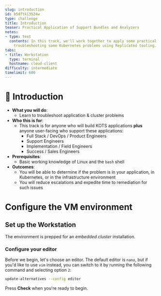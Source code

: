 ```yaml
---
slug: introduction
id: b5dftki3524w
type: challenge
title: Introduction
teaser: Practical Application of Support Bundles and Analyzers
notes:
- type: text
  contents: In this track, we'll work together to apply some practical methods for
    troubleshooting some Kubernetes problems using Replicated tooling.
tabs:
- title: Workstation
  type: terminal
  hostname: cloud-client
difficulty: intermediate
timelimit: 600
---
```


👋 Introduction
===============

* **What you will do**:
  * Learn to troubleshoot application & cluster problems
* **Who this is for**:
  * This track is for anyone who will build KOTS applications **plus** anyone user-facing who support these applications:
    * Full Stack / DevOps / Product Engineers
    * Support Engineers
    * Implementation / Field Engineers
    * Success / Sales Engineers
* **Prerequisites**:
  * Basic working knowledge of Linux and the `bash` shell
* **Outcomes**:
  * You will be able to determine if the problem is in your application, in Kubernetes, or in the infrastructure environment
  * You will reduce escalations and expedite time to remediation for such issues

# Configure the VM environment

## Set up the Workstation

The environment is prepped for an *embedded cluster* installation.

### Configure your editor

Before we begin, let's choose an editor.  The default editor is `nano`, but if you'd like to use `vim` instead, you can switch to it by running the following command and selecting option `2`:

```bash
update-alternatives --config editor
```

Press **Check** when you're ready to begin.
